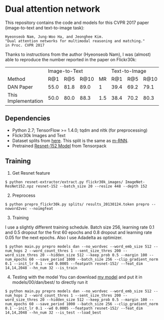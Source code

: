 # Dual attention network

This repository contains the code and models for this CVPR 2017 paper (image-to-text and text-to-image task):

	Hyeonseob Nam, Jung-Woo Ha, and Jeonghee Kim. 
	"Dual attention networks for multimodal reasoning and matching." 
	in Proc. CVPR 2017

Thanks to instructions from the author (Hyeonseob Nam), I was (almost) able to reproduce the number reported in the paper on Flickr30k:

<table>
  <tr>
    <td></td>
    <td colspan="4">Image-to-Text</td>
    <td colspan="4">Text-to-Image</td>
  </tr>
  <tr>
    <td>Method</td>
    <td>R@1</td>
    <td>R@5</td>
    <td>R@10</td>
    <td>MR</td>
    <td>R@1</td>
    <td>R@5</td>
    <td>R@10</td>
    <td>MR</td>
  </tr>
  <tr>
    <td>DAN Paper</td>
    <td>55.0</td>
    <td>81.8</td>
    <td>89.0</td>
    <td>1</td>
    <td>39.4</td>
    <td>69.2</td>
    <td>79.1</td>
    <td>2</td>
  </tr>
  <tr>
    <td>This Implementation</td>
    <td>50.0</td>
    <td>80.0</td>
    <td>88.3</td>
    <td>1.5</td>
    <td>38.4</td>
    <td>70.2</td>
    <td>80.3</td>
    <td>2</td>
  </tr>
</table>


## Dependencies
+ Python 2.7; TensorFlow >= 1.4.0; tqdm and nltk (for preprocessing)
+ Flickr30k Images and Text
+ Dataset splits from [here](https://aladdin1.inf.cs.cmu.edu/shares/splits.tgz). This split is the same as [m-RNN](http://www.stat.ucla.edu/~junhua.mao/m-RNN.html).
+ Pretrained [Resnet-152 Model](http://models.tensorpack.com/ResNet/ImageNet-ResNet152.npz) from Tensorpack

## Training

1. Get Resnet feature
```
$ python resnet-extractor/extract.py flickr30k_images/ ImageNet-ResNet152.npz resnet-152 --batch_size 20 --resize 448 --depth 152
```

2. Preprocess
```
$ python prepro_flickr30k.py splits/ results_20130124.token prepro --noword2vec --noimgfeat
```

3. Training

I use a slightly different training schedule. Batch size 256, learning rate 0.1 and 0.5 dropout for the first 60 epochs and 0.8 dropout and learning rate 0.05 for the next epochs. Also I use Adadelta as optimizer.

```
$ python main.py prepro models dan --no_wordvec --word_emb_size 512 --num_hops 2 --word_count_thres 1 --sent_size_thres 200 --word_size_thres 20 --hidden_size 512 --keep_prob 0.5 --margin 100 --num_epochs 60 --save_period 1000 --batch_size 256 --clip_gradient_norm 0.1 --init_lr 0.1 --wd 0.0005 --featpath resnet-152/ --feat_dim 14,14,2048 --hn_num 32 --is_train
```

4. Testing with the model
You can download [my model](https://aladdin1.inf.cs.cmu.edu/shares/dan_model_04042018.tgz) and put it in models/00/dan/best/ to directly run it
```
$ python main.py prepro models dan --no_wordvec --word_emb_size 512 --num_hops 2 --word_count_thres 1 --sent_size_thres 200 --word_size_thres 20 --hidden_size 512 --keep_prob 0.5 --margin 100 --num_epochs 60 --save_period 1000 --batch_size 256 --clip_gradient_norm 0.1 --init_lr 0.1 --wd 0.0005 --featpath resnet-152/ --feat_dim 14,14,2048 --hn_num 32 --is_test --load_best
```
